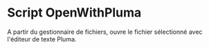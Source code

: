 # Script OpenWithPluma

A partir du gestionnaire de fichiers, ouvre le fichier sélectionné avec l'éditeur de texte Pluma.
